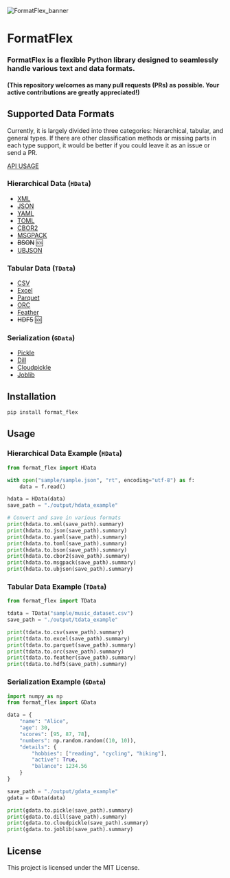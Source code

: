 
![FormatFlex_banner](https://github.com/user-attachments/assets/5dedcbbf-870c-4aa9-ac7d-6abb3474023d)

# FormatFlex

### **FormatFlex** is a flexible Python library designed to seamlessly handle various text and data formats.

#### (This repository welcomes as many pull requests (PRs) as possible. Your active contributions are greatly appreciated!)


## Supported Data Formats

Currently, it is largely divided into three categories: hierarchical, tabular, and general types. If there are other classification methods or missing parts in each type support, it would be better if you could leave it as an issue or send a PR.


[API USAGE](./docs/API_USAGE.md)

### Hierarchical Data (`HData`)
- [XML](https://en.wikipedia.org/wiki/XML)
- [JSON](https://en.wikipedia.org/wiki/JSON)
- [YAML](https://en.wikipedia.org/wiki/YAML)
- [TOML](https://en.wikipedia.org/wiki/TOML)
- [CBOR2](https://github.com/agronholm/cbor2)
- [MSGPACK](https://msgpack.org/)
- ~~BSON~~ 🆘
- [UBJSON](https://ubjson.org/)

### Tabular Data (`TData`)
- [CSV](https://docs.python.org/ko/3.13/library/csv.html)
- [Excel](https://www.microsoft.com/ko-kr/microsoft-365/excel)
- [Parquet](https://parquet.apache.org/)
- [ORC](https://orc.apache.org/)
- [Feather](https://arrow.apache.org/docs/python/feather.html)
- ~~HDF5~~ 🆘

### Serialization (`GData`)
- [Pickle](https://docs.python.org/3/library/pickle.html)
- [Dill](https://github.com/dill-format/dill)
- [Cloudpickle](https://github.com/cloudpipe/cloudpickle)
- [Joblib](https://joblib.readthedocs.io/en/stable/)

## Installation
```bash
pip install format_flex
```

## Usage

### Hierarchical Data Example (`HData`)

```python
from format_flex import HData

with open("sample/sample.json", "rt", encoding="utf-8") as f:
    data = f.read()

hdata = HData(data)
save_path = "./output/hdata_example"

# Convert and save in various formats
print(hdata.to.xml(save_path).summary)
print(hdata.to.json(save_path).summary)
print(hdata.to.yaml(save_path).summary)
print(hdata.to.toml(save_path).summary)
print(hdata.to.bson(save_path).summary)
print(hdata.to.cbor2(save_path).summary)
print(hdata.to.msgpack(save_path).summary)
print(hdata.to.ubjson(save_path).summary)
```

### Tabular Data Example (`TData`)

```python
from format_flex import TData

tdata = TData("sample/music_dataset.csv")
save_path = "./output/tdata_example"

print(tdata.to.csv(save_path).summary)
print(tdata.to.excel(save_path).summary)
print(tdata.to.parquet(save_path).summary)
print(tdata.to.orc(save_path).summary)
print(tdata.to.feather(save_path).summary)
print(tdata.to.hdf5(save_path).summary)
```

### Serialization Example (`GData`)

```python
import numpy as np
from format_flex import GData

data = {
    "name": "Alice",
    "age": 30,
    "scores": [95, 87, 78],
    "numbers": np.random.random((10, 10)),
    "details": {
        "hobbies": ["reading", "cycling", "hiking"],
        "active": True,
        "balance": 1234.56
    }
}

save_path = "./output/gdata_example"
gdata = GData(data)

print(gdata.to.pickle(save_path).summary)
print(gdata.to.dill(save_path).summary)
print(gdata.to.cloudpickle(save_path).summary)
print(gdata.to.joblib(save_path).summary)
```

## License

This project is licensed under the MIT License.


